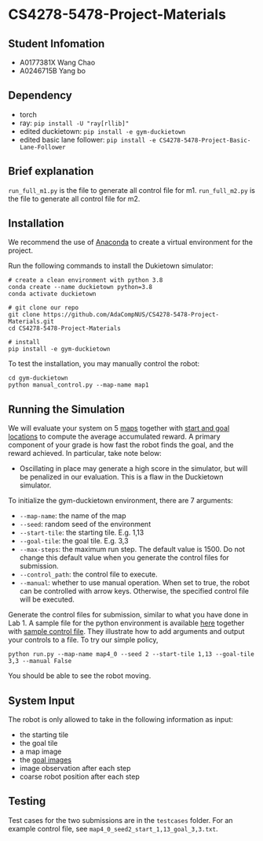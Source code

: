 # CS4278-5478-Project-Materials

## Student Infomation
- A0177381X Wang Chao
- A0246715B Yang bo

## Dependency
- torch
- ray: `pip install -U "ray[rllib]"`
- edited duckietown: `pip install -e gym-duckietown`
- edited basic lane follower: `pip install -e CS4278-5478-Project-Basic-Lane-Follower`

## Brief explanation
`run_full_m1.py` is the file to generate all control file for m1.
`run_full_m2.py` is the file to generate all control file for m2.

## Installation

We recommend the use of [Anaconda](https://docs.anaconda.com/anaconda/install/index.html) to create a virtual environment for the project.  

Run the following commands to install the Dukietown simulator:
```
# create a clean environment with python 3.8
conda create --name duckietown python=3.8 
conda activate duckietown

# git clone our repo
git clone https://github.com/AdaCompNUS/CS4278-5478-Project-Materials.git
cd CS4278-5478-Project-Materials

# install
pip install -e gym-duckietown
```

To test the installation, you may manually control the robot:
```angular2html
cd gym-duckietown
python manual_control.py --map-name map1
```

## Running the Simulation

We will evaluate your system on 5 [maps](./gym-duckietown/gym_duckietown/map_2021/) together with [start and goal locations](testcases/) to compute the average accumulated
reward. A primary component of your grade is how fast the robot finds the goal, and the reward achieved. In particular,
take note below:

- Oscillating in place may generate a high score in the simulator, but will be penalized in our evaluation. This is a
  flaw in the Duckietown simulator.

To initialize the gym-duckietown environment, there are 7 arguments:

- `--map-name`: the name of the map
- `--seed`: random seed of the environment
- `--start-tile`: the starting tile. E.g. 1,13
- `--goal-tile`: the goal tile. E.g. 3,3
- `--max-steps`: the maximum run step. The default value is 1500. Do not change this default value when you generate the
  control files for submission.
- `--control_path`: the control file to execute. 
- `--manual`: whether to use manual operation. When set to true, the robot can be controlled with arrow keys. Otherwise, the specified control file will be executed.

Generate the control files for submission, similar to what you have done in Lab 1. A sample file for the python
environment is available [here](./run.py) together
with [sample control file](./map4_0_seed2_start_1,13_goal_3,3.txt). They illustrate how to add arguments and output your
controls to a file. To try our simple policy,

```
python run.py --map-name map4_0 --seed 2 --start-tile 1,13 --goal-tile 3,3 --manual False
```

You should be able to see the robot moving. 

## System Input

The robot is only allowed to take in the following information as input:

- the starting tile
- the goal tile
- a map image
- the [goal images](./goal_images)
- image observation after each step
- coarse robot position after each step

## Testing

Test cases for the two submissions are in the `testcases` folder. For an example control file, see `map4_0_seed2_start_1,13_goal_3,3.txt`.
